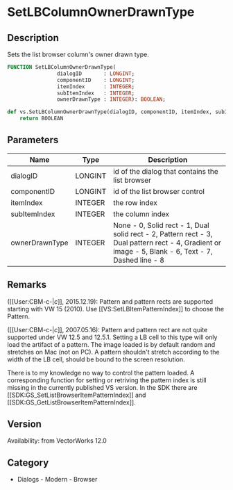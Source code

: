 # SetLBColumnOwnerDrawnType

## Description
Sets the list browser column's owner drawn type.

```pascal
FUNCTION SetLBColumnOwnerDrawnType(
				dialogID       : LONGINT;
				componentID    : LONGINT;
				itemIndex      : INTEGER;
				subItemIndex   : INTEGER;
				ownerDrawnType : INTEGER): BOOLEAN;
```

```python
def vs.SetLBColumnOwnerDrawnType(dialogID, componentID, itemIndex, subItemIndex, ownerDrawnType):
    return BOOLEAN
```

## Parameters
|Name|Type|Description|
|---|---|---|
|dialogID|LONGINT|id of the dialog that contains the list browser|
|componentID|LONGINT|id of the list browser control|
|itemIndex|INTEGER|the row index|
|subItemIndex|INTEGER|the column index|
|ownerDrawnType|INTEGER|None - 0, Solid rect - 1, Dual solid rect - 2, Pattern rect - 3, Dual pattern rect - 4, Gradient or image - 5, Blank - 6, Text - 7, Dashed line - 8|

## Remarks
([[User:CBM-c-|_c_]], 2015.12.19): 
Pattern and pattern rects are supported starting with VW 15 (2010). Use [[VS:SetLBItemPatternIndex]] to choose the Pattern.

([[User:CBM-c-|_c_]], 2007.05.16): 
Pattern and pattern rect are not quite supported under VW 12.5 and 12.5.1. Setting a LB cell to this type will only load the artifact of a pattern. The image loaded is by default random and stretches on Mac (not on PC). A pattern shouldn't stretch according to the width of the LB cell, should be bound to the screen resolution.

There is to my knowledge no way to control the pattern loaded.
A corresponding function for setting or retriving the pattern index is still missing in the currently published VS version. In the SDK there are [[SDK:GS_SetListBrowserItemPatternIndex]] and [[SDK:GS_GetListBrowserItemPatternIndex]].

## Version
Availability: from VectorWorks 12.0

## Category
* Dialogs - Modern - Browser


